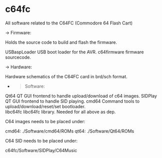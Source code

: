 # c64fc
All software related to the C64FC (Commodore 64 Flash Cart)

-> Firmware:

Holds the source code to build and flash the firmware.

USBaspLoader  USB boot loader for the AVR.
c64firmware   firmware sourcecode.

-> Hardware:

Hardware schematics of the C64FC card in brd/sch format.	
	
- > Software:

Qt64          QT GUI frontend to handle upload/download of c64 images.
SIDPlay 	    QT GUI frontend to handle SID playing.
cmd64         Command tools to upload/download/reset/set bootloader.	
libc64fc 	    libc64fc library. Needed for all above as dep.

C64 images needs to be placed under:

cmd64: ./Software/cmd64/ROMs
qt64: ./Software/Qt64/ROMs

C64 SID needs to be placed under:

c64fc/Software/SIDPlay/C64Music
